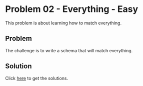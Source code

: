 # Problem 02 - Everything - Easy

This problem is about learning how to match everything.

## Problem

The challenge is to write a schema that will match everything.

## Solution

Click [here](../../solutions/easy/problem-2/) to get the solutions.
